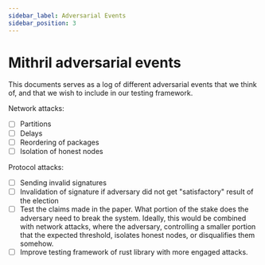 ```yaml
---
sidebar_label: Adversarial Events
sidebar_position: 3
---
```


# Mithril adversarial events

This documents serves as a log of different adversarial events that we think of, and that we wish to include in our
testing framework.

Network attacks:

- [ ] Partitions
- [ ] Delays
- [ ] Reordering of packages
- [ ] Isolation of honest nodes

Protocol attacks:

- [ ] Sending invalid signatures
- [ ] Invalidation of signature if adversary did not get "satisfactory" result of the election
- [ ] Test the claims made in the paper. What portion of the stake does the adversary need to break the system. Ideally,
  this would be combined with network attacks, where the adversary, controlling a smaller portion that the expected
  threshold, isolates honest nodes, or disqualifies them somehow.
- [ ] Improve testing framework of rust library with more engaged attacks.